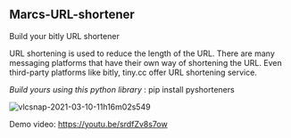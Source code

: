 ## Marcs-URL-shortener


Build your bitly URL shortener

URL shortening is used to reduce the length of the URL. There are many messaging platforms that have their own way of shortening the URL. Even third-party platforms like bitly, tiny.cc offer URL shortening service. 

*Build yours using this python library* : pip install pyshorteners

![vlcsnap-2021-03-10-11h16m02s549](https://user-images.githubusercontent.com/63025671/110606081-82869b00-8192-11eb-9a78-de0068c00cca.png)

Demo video: https://youtu.be/srdfZv8s7ow
